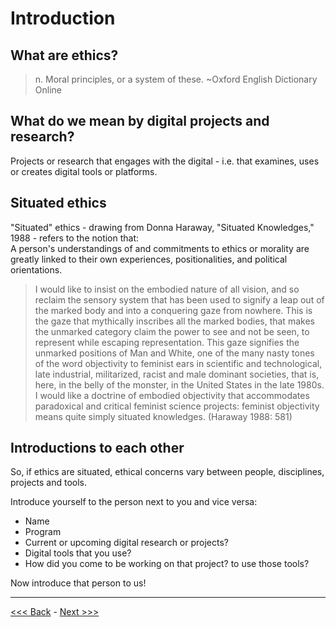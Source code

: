 # Introduction

## What are ethics?

> n. Moral principles, or a system of these.
	~Oxford English Dictionary Online

## What do we mean by digital projects and research?

Projects or research that engages with the digital - i.e. that examines, uses or creates digital tools or platforms.  

## Situated ethics  

"Situated" ethics - drawing from Donna Haraway, "Situated Knowledges," 1988 - refers to the notion that:  
A person's understandings of and commitments to ethics or morality are greatly linked to their own experiences, positionalities, and political orientations. 

> I would like to insist on the embodied nature of all vision, and so reclaim the sensory system that has been used to signify a leap out of the marked body and into a conquering gaze from nowhere. This is the gaze that mythically inscribes all the marked bodies, that makes the unmarked category claim the power to see and not be seen, to represent while escaping representation. This gaze signifies the unmarked positions of Man and White, one of the many nasty tones of the word objectivity to feminist ears in scientific and technological, late industrial, militarized, racist and male dominant societies, that is, here, in the belly of the monster, in the United States in the late 1980s. I would like a doctrine of embodied objectivity  that accommodates paradoxical and critical feminist science projects: feminist objectivity means quite simply situated knowledges. (Haraway 1988: 581)  

## Introductions to each other

So, if ethics are situated, ethical concerns vary between people, disciplines, projects and tools.  

Introduce yourself to the person next to you and vice versa:  

* Name
* Program
* Current or upcoming digital research or projects? 
* Digital tools that you use?
* How did you come to be working on that project? to use those tools?  

Now introduce that person to us!  

******

[<<< Back](README.md) - [Next >>>](institutional.md)





